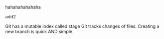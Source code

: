 hahahahahahaha

add2

Git has a mutable index called stage
Git tracks changes of files.
Creating a new branch is quick AND simple.
